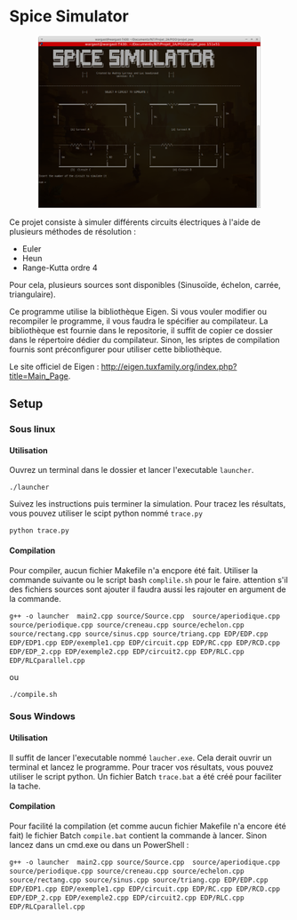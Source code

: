 # Spice Simulator

<p align="center"><img src="UI1.png" alt="screenshot" width="400"></p>

Ce projet consiste à simuler différents circuits électriques à l'aide de plusieurs méthodes de résolution : 
  - Euler
  - Heun
  - Range-Kutta ordre 4

Pour cela, plusieurs sources sont disponibles (Sinusoïde, échelon, carrée, triangulaire).

Ce programme utilise la bibliothèque Eigen. Si vous vouler modifier ou recompiler le programme, il vous faudra le spécifier au compilateur. La bibliothèque est fournie dans le repositorie, il suffit de copier ce dossier dans le répertoire dédier du compilateur. Sinon, les sriptes de compilation fournis sont préconfigurer pour utiliser cette bibliothèque.

Le site officiel de Eigen : <http://eigen.tuxfamily.org/index.php?title=Main_Page>.

## Setup
###   Sous linux 
#### Utilisation

Ouvrez un terminal dans le dossier et lancer l'executable `launcher`. 
```shell
./launcher
```
Suivez les instructions puis terminer la simulation.
Pour tracez les résultats, vous pouvez utiliser le scipt python nommé `trace.py` 
```shell
python trace.py
```
#### Compilation
Pour compiler, aucun fichier Makefile n'a encpore été fait. Utiliser la commande suivante ou le script bash `complile.sh` pour le faire. attention s'il des fichiers sources sont ajouter il faudra aussi les rajouter en argument de la commande.
```shell
g++ -o launcher  main2.cpp source/Source.cpp  source/aperiodique.cpp source/periodique.cpp source/creneau.cpp source/echelon.cpp source/rectang.cpp source/sinus.cpp source/triang.cpp EDP/EDP.cpp EDP/EDP1.cpp EDP/exemple1.cpp EDP/circuit.cpp EDP/RC.cpp EDP/RCD.cpp EDP/EDP_2.cpp EDP/exemple2.cpp EDP/circuit2.cpp EDP/RLC.cpp EDP/RLCparallel.cpp
````
ou
``` shell
./compile.sh
```


###   Sous Windows
#### Utilisation
Il suffit de lancer l'executable nommé `laucher.exe`. Cela derait ouvrir un terminal et lancez le programme.
Pour tracer vos résultats, vous pouvez utiliser le script python. Un fichier Batch `trace.bat` a été créé pour faciliter la tache.  

#### Compilation 
Pour facilité la compilation (et comme aucun fichier Makefile n'a encore été fait) le fichier Batch `compile.bat` contient la commande à lancer. Sinon lancez dans un cmd.exe ou dans un PowerShell :

```shell
g++ -o launcher  main2.cpp source/Source.cpp  source/aperiodique.cpp source/periodique.cpp source/creneau.cpp source/echelon.cpp source/rectang.cpp source/sinus.cpp source/triang.cpp EDP/EDP.cpp EDP/EDP1.cpp EDP/exemple1.cpp EDP/circuit.cpp EDP/RC.cpp EDP/RCD.cpp EDP/EDP_2.cpp EDP/exemple2.cpp EDP/circuit2.cpp EDP/RLC.cpp EDP/RLCparallel.cpp
```

